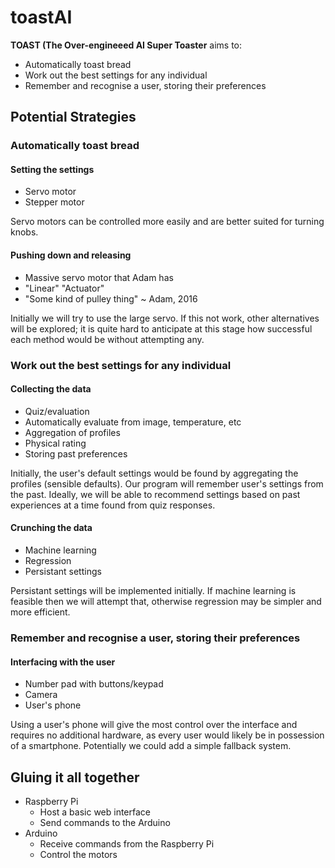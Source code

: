 # toastAI

**TOAST (The Over-engineeed AI Super Toaster** aims to:

* Automatically toast bread
* Work out the best settings for any individual
* Remember and recognise a user, storing their preferences


## Potential Strategies

### Automatically toast bread

#### Setting the settings

* Servo motor
* Stepper motor

Servo motors can be controlled more easily and are better suited for turning knobs.

#### Pushing down and releasing

* Massive servo motor that Adam has
* "Linear" "Actuator"
* "Some kind of pulley thing" ~ Adam, 2016

Initially we will try to use the large servo. If this not work, other alternatives will be explored; it is quite hard to anticipate at this stage how successful each method would be without attempting any.

### Work out the best settings for any individual

#### Collecting the data

* Quiz/evaluation
* Automatically evaluate from image, temperature, etc
* Aggregation of profiles
* Physical rating
* Storing past preferences

Initially, the user's default settings would be found by aggregating the profiles (sensible defaults). Our program will remember user's settings from the past. Ideally, we will be able to recommend settings based on past experiences at a time found from quiz responses.

#### Crunching the data

* Machine learning
* Regression
* Persistant settings

Persistant settings will be implemented initially. If machine learning is feasible then we will attempt that, otherwise regression may be simpler and more efficient.

### Remember and recognise a user, storing their preferences

#### Interfacing with the user

* Number pad with buttons/keypad
* Camera
* User's phone

Using a user's phone will give the most control over the interface and requires no additional hardware, as every user would likely be in possession of a smartphone. Potentially we could add a simple fallback system.


## Gluing it all together

* Raspberry Pi
  * Host a basic web interface
  * Send commands to the Arduino
* Arduino
  * Receive commands from the Raspberry Pi
  * Control the motors
